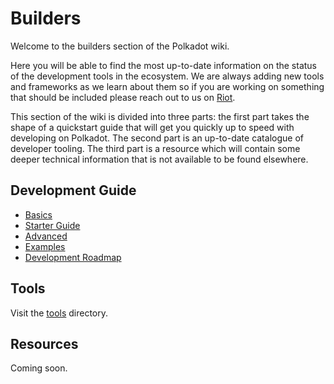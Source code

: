 # Builders

Welcome to the builders section of the Polkadot wiki.

Here you will be able to find the most up-to-date information
on the status of the development tools in the ecosystem. We are
always adding new tools and frameworks as we learn about them
so if you are working on something that should be included please
reach out to us on [Riot]().

This section of the wiki is divided into three parts: the first
part takes the shape of a quickstart guide that will get you quickly
up to speed with developing on Polkadot. The second part is an
up-to-date catalogue of developer tooling. The third part is a 
resource which will contain some deeper technical information 
that is not available to be found elsewhere.

## Development Guide

 - [Basics](./basics.md)
 - [Starter Guide](./starter.md)
 - [Advanced]()
 - [Examples](./examples/index.md)
 - [Development Roadmap](./dev_roadmap.md)

## Tools

Visit the [tools](./tools/index.md) directory.

## Resources

Coming soon.
